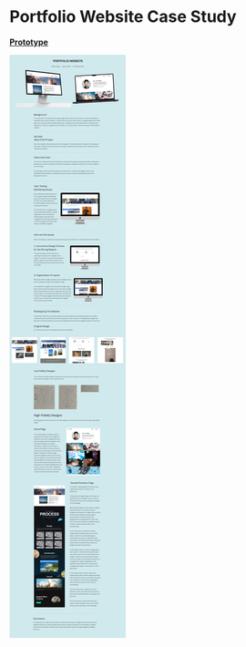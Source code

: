 # Portfolio Website Case Study

[**Prototype**](https://www.figma.com/proto/mYJLU5lSnLVE1miY4MONT0/Client's-Portfolio?page-id=0%3A1&node-id=34-109&starting-point-node-id=1%3A2&scaling=contain&mode=design&t=TV6GM9MfRzW8S9vB-1)

**![Image](portfoliowebsitecasestudy.png)**
